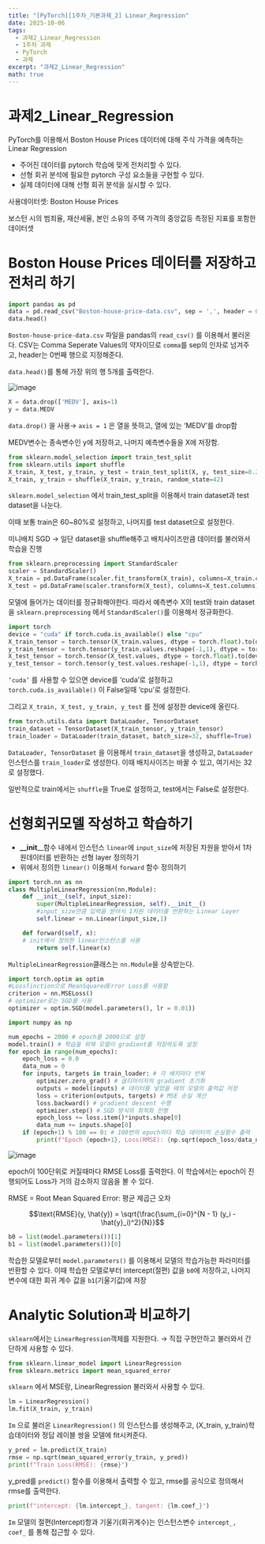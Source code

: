 ```yaml
---
title: "[PyTorch][1주차_기본과제_2] Linear_Regression"
date: 2025-10-06
tags:
  - 과제2_Linear_Regression
  - 1주차 과제
  - PyTorch
  - 과제
excerpt: "과제2_Linear_Regression"
math: true
---
```


# 과제2_Linear_Regression

PyTorch를 이용해서 Boston House Prices 데이터에 대해 주식 가격을 예측하는 Linear Regression

- 주어진 데이터를 pytorch 학습에 맞게 전처리할 수 있다.
- 선형 회귀 분석에 필요한 pytorch 구성 요소들을 구현할 수 있다.
- 실제 데이터에 대해 선형 회귀 분석을 실시할 수 있다.

사용데이터셋: Boston House Prices

보스턴 시의 범죄율, 재산세율, 본인 소유의 주택 가격의 중앙값등 측정된 지표를 포함한 데이터셋

# Boston House Prices 데이터를 저장하고 전처리 하기

```python
import pandas as pd
data = pd.read_csv("Boston-house-price-data.csv", sep = ',', header = 0)
data.head()
```

`Boston-house-price-data.csv` 파일을 pandas의 `read_csv()` 를 이용해서 불러온다. CSV는 Comma Seperate Values의 약자이므로 `comma`를 sep의 인자로 넘겨주고, header는 0번째 행으로 지정해준다.

`data.head()`를 통해 가장 위의 행 5개를 출력한다.

![image](/assets/images/2025-10-07-12-47-19.png)

```python
X = data.drop(['MEDV'], axis=1)
y = data.MEDV
```

`data.drop()` 을 사용→ `axis = 1` 은 열을 뜻하고, 열에 있는 ‘MEDV’를 drop함

MEDV변수는 종속변수인 y에 저장하고, 나머지 예측변수들을 X에 저장함.

```python
from sklearn.model_selection import train_test_split
from sklearn.utils import shuffle
X_train, X_test, y_train, y_test = train_test_split(X, y, test_size=0.2, random_state=42)
X_train, y_train = shuffle(X_train, y_train, random_state=42)
```

`sklearn.model_selection` 에서 train_test_split을 이용해서 train dataset과 test dataset을 나눈다.

이때 보통 train은 60~80%로 설정하고, 나머지를 test dataset으로 설정한다.

미니배치 SGD → 일단 dataset을 shuffle해주고 배치사이즈만큼 데이터를 불러와서 학습을 진행

```python
from sklearn.preprocessing import StandardScaler
scaler = StandardScaler()
X_train = pd.DataFrame(scaler.fit_transform(X_train), columns=X_train.columns)
X_test = pd.DataFrame(scaler.transform(X_test), columns=X_test.columns)
```

모델에 들어가는 데이터를 정규화해야한다. 따라서 예측변수 X의 test와 train dataset을 `sklearn.preprocessing` 에서 `StandardScaler()`를 이용해서 정규화한다. 

```python
import torch
device = "cuda" if torch.cuda.is_available() else "cpu"
X_train_tensor = torch.tensor(X_train.values, dtype = torch.float).to(device)
y_train_tensor = torch.tensor(y_train.values.reshape(-1,1), dtype = torch.float).to(device)
X_test_tensor = torch.tensor(X_test.values, dtype = torch.float).to(device)
y_test_tensor = torch.tensor(y_test.values.reshape(-1,1), dtype = torch.float).to(device)
```

`‘cuda’` 를 사용할 수 있으면 device를 ‘cuda’로 설정하고 `torch.cuda.is_available()` 이 False일때 ‘cpu’로 설정한다.

그리고 `X_train, X_test, y_train, y_test` 를 전에 설정한 device에 올린다.

```python
from torch.utils.data import DataLoader, TensorDataset
train_dataset = TensorDataset(X_train_tensor, y_train_tensor)
train_loader = DataLoader(train_dataset, batch_size=32, shuffle=True)
```

`DataLoader, TensorDataset` 을 이용해서 `train_dataset`을 생성하고, `DataLoader`인스턴스를 `train_loader`로 생성한다. 이때 배치사이즈는 바꿀 수 있고, 여기서는 32로 설정했다.

일반적으로 train에서는 `shuffle`을 True로 설정하고, test에서는 False로 설정한다.

# 선형회귀모델 작성하고 학습하기

- **__init**__함수  내에서 인스턴스 `linear`에 `input_size`에 저장된 차원을 받아서 1차원데이터를 반환하는 선형 layer 정의하기
- 위에서 정의한 `linear()` 이용해서 `forward` 함수 정의하기

```python
import torch.nn as nn
class MultipleLinearRegression(nn.Module):
    def __init__(self, input_size):
        super(MultipleLinearRegression, self).__init__()
        #input_size만큼 입력을 받아서 1차원 데이터를 반환하는 Linear Layer
        self.linear = nn.Linear(input_size,1)

    def forward(self, x):
    # init에서 정의한 linear인스턴스를 사용
        return self.linear(x)
```

`MultipleLinearRegression`클래스는 `nn.Module`을 상속받는다.

```python
import torch.optim as optim
#Lossfinction으로 MeanSquaredError Loss를 사용함
criterion = nn.MSELoss()
# optimizer로는 SGD를 사용
optimizer = optim.SGD(model.parameters(), lr = 0.01))
```

```python
import numpy as np

num_epochs = 2000 # epoch를 2000으로 설정
model.train() # 학습을 위해 모델이 gradient를 저장하도록 설정
for epoch in range(num_epochs):
    epoch_loss = 0.0
    data_num = 0
    for inputs, targets in train_loader: # 각 배치마다 반복
        optimizer.zero_grad() # 옵티마이저의 gradient 초기화
        outputs = model(inputs) # 데이터를 넣었을 때의 모델의 출력값 저장
        loss = criterion(outputs, targets) # MSE 손실 계산
        loss.backward() # gradient descent 수행
        optimizer.step() # SGD 방식의 최적화 진행
        epoch_loss += loss.item()*inputs.shape[0]
        data_num += inputs.shape[0]
    if (epoch+1) % 100 == 0: # 100번의 epoch마다 학습 데이터의 손실함수 출력
        print(f"Epoch {epoch+1}, Loss(RMSE): {np.sqrt(epoch_loss/data_num)}"
```

![image](/assets/images/2025-10-07-12-47-38.png)

epoch이 100단위로 커질때마다 RMSE Loss를 출력한다. 이 학습에서는 epoch이 진행되어도 Loss가 거의 감소하지 않음을 볼 수 있다.

RMSE = Root Mean Squared Error: 평균 제곱근 오차

$$\text{RMSE}(y, \hat{y}) = \sqrt{\frac{\sum_{i=0}^{N - 1} (y_i - \hat{y}_i)^2}{N}}$$

```python
b0 = list(model.parameters())[1]
b1 = list(model.parameters())[0]
```

학습한 모델로부터 `model.parameters()` 를 이용해서 모델의 학습가능한 파라미터를 반환할 수 있다. 이때 학습한 모델로부터 intercept(절편) 값을 `b0`에 저장하고, 나머지 변수에 대한 회귀 계수 값을 `b1`(기울기값)에 저장 

# Analytic Solution과 비교하기

`sklearn`에서는 `LinearRegression`객체를 지원한다. → 직접 구현안하고 불러와서 간단하게 사용할 수 있다.

```python
from sklearn.linear_model import LinearRegression
from sklearn.metrics import mean_squared_error
```

`sklearn` 에서 MSE랑, LinearRegression 불러와서 사용할 수 있다.

```python
lm = LinearRegression()
lm.fit(X_train, y_train)
```

`Im` 으로 불러온 `LinearRegression()` 의 인스턴스를 생성해주고, (X_train, y_train)학습데이터와 정답 레이블 쌍을 모델에 fit시켜준다.

```python
y_pred = lm.predict(X_train)
rmse = np.sqrt(mean_squared_error(y_train, y_pred))
print(f"Train Loss(RMSE): {rmse}")
```

y_pred를 `predict()` 함수를 이용해서 출력할 수 있고, rmse를 공식으로 정의해서 rmse를 출력한다.

```python
print(f"intercept: {lm.intercept_}, tangent: {lm.coef_}")
```

`Im` 모델의 절편(Intercept)항과 기울기(회귀계수)는 인스턴스변수 `intercept_, coef_` 를 통해 접근할 수 있다.